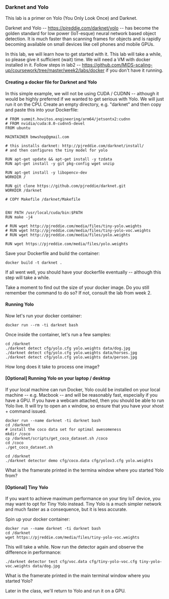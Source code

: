 ### Darknet and Yolo
This lab is a primer on Yolo (You Only Look Once) and Darknet.

Darknet and Yolo -- https://pjreddie.com/darknet/yolo   -- has become the golden standard for low power (IoT-esque) neural network based object 
detection.  It is much faster than scanning frames for objects and is rapidly becoming available on small devices like cell phones and mobile
GPUs.

In this lab, we will learn how to get started with it. This  lab will take a while, so please give it sufficient (wait) time.
We will need a VM with docker installed in it.  Follow steps in lab2 -- https://github.com/MIDS-scaling-up/coursework/tree/master/week2/labs/docker
if you don't have it running.
#### Creating a docker file for Darknet and Yolo
In this simple example, we will not be using CUDA / CUDNN -- although it would be highly preferred if we wanted to get serious with Yolo.  We
will just run it on the CPU.  Create an empty directory, e.g. "darknet" and then copy and paste this into your Dockerfile:
```
# FROM summit.hovitos.engineering/arm64/jetsontx2:cudnn
# FROM nvidia/cuda:8.0-cudnn5-devel
FROM ubuntu

MAINTAINER bmwshop@gmail.com

# this installs darknet: http://pjreddie.com/darknet/install/
# and then configures the tiny model for yolo

RUN apt-get update && apt-get install -y tzdata
RUN apt-get install -y git pkg-config wget unzip

RUN apt-get install -y libopencv-dev
WORKDIR /

RUN git clone https://github.com/pjreddie/darknet.git
WORKDIR /darknet

# COPY Makefile /darknet/Makefile


ENV PATH /usr/local/cuda/bin:$PATH
RUN make -j4

# RUN wget http://pjreddie.com/media/files/tiny-yolo.weights
# RUN wget http://pjreddie.com/media/files/tiny-yolo-voc.weights
# RUN wget http://pjreddie.com/media/files/yolo.weights

RUN wget https://pjreddie.com/media/files/yolo.weights 
```
Save your Dockerfile and build the container:
```
docker build -t darknet .
```
If all went well, you should have your dockerfile eventually -- although this step will take a while.

Take a moment to find out the size of your docker image.  Do you still remember the command to do so?  If not, consult the lab from 
week 2.

#### Running Yolo

Now let's run your docker container:
```
docker run --rm -ti darknet bash
```
Once inside the container, let's run a few samples:
```
cd /darknet
./darknet detect cfg/yolo.cfg yolo.weights data/dog.jpg
./darknet detect cfg/yolo.cfg yolo.weights data/horses.jpg
./darknet detect cfg/yolo.cfg yolo.weights data/person.jpg
```
How long does it take to process one image? 

#### [Optional] Running Yolo on your laptop / desktop
If your local machine can run Docker, Yolo could be installed on your local machine -- e.g. Macbook -- and will be reasonably fast, especially if you have a GPU.  If you have a webcam attached, then you should be able to run Yolo live.  It will try to open an x window, so ensure that you have your xhost + 
command issued.
```
docker run --name darknet -ti darknet bash
cd /darknet
# install the coco data set for optimal awesomeness
mkdir /coco
cp /darknet/scripts/get_coco_dataset.sh /coco
cd /coco
./get_coco_dataset.sh

cd /darknet
./darknet detector demo cfg/coco.data cfg/yolov3.cfg yolo.weights
```
What is the framerate printed in the termina window where you started Yolo from?

#### [Optional] Tiny Yolo
If you want to achieve maximum performance on your tiny IoT device, you may want to opt for Tiny Yolo instead. 
Tiny Yolo is a much simpler network and much faster as a consequence, but it is less accurate.

Spin up your docker container:
```
docker run --name darknet -ti darknet bash
cd /darknet
wget https://pjreddie.com/media/files/tiny-yolo-voc.weights
```
This will take a while.  Now run the detector again and observe the difference in performance:
```
./darknet detector test cfg/voc.data cfg/tiny-yolo-voc.cfg tiny-yolo-voc.weights data/dog.jpg
```
What is the framerate printed in the main terminal window where you started Yolo?

Later in the class, we'll return to Yolo and run it on a GPU.

